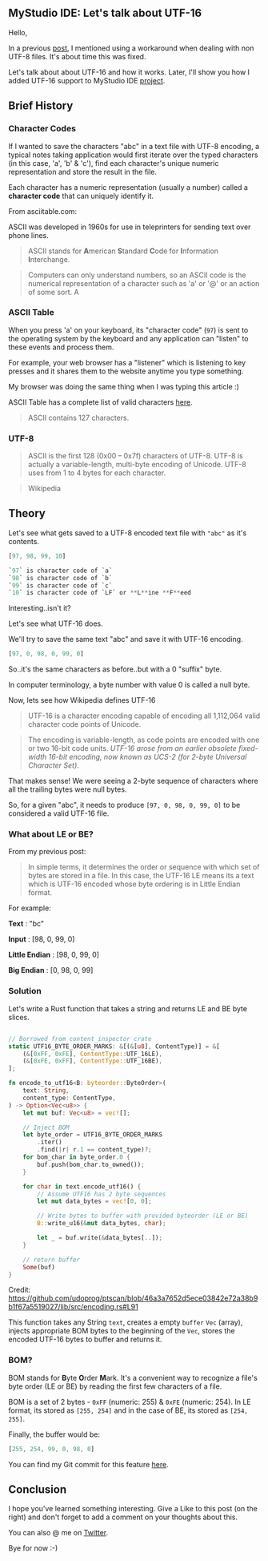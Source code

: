 ## MyStudio IDE: Let's talk about UTF-16

Hello,

In a previous [post](https://surya-dev-journey.hashnode.dev/mystudio-ide-windows-utf-16-encoding-software), I mentioned using a workaround when dealing with non UTF-8 files.  It's about time this was fixed.

Let's talk about about UTF-16 and how it works. Later, I'll show you how I added UTF-16 support to MyStudio IDE [project](https://github.com/shanmukhateja/mystudio-ide).

## Brief History

### Character Codes

If I wanted to save the characters "abc" in a text file with UTF-8 encoding, a typical notes taking application would first iterate over the typed characters (in this case, 'a', 'b' & 'c'), find each character's unique numeric representation and store the result in the file.

Each character has a numeric representation (usually a number) called a **character code** that can uniquely identify it.

From asciitable.com:

ASCII was developed in 1960s for use in teleprinters for sending text over phone lines.   

> ASCII stands for **A**merican **S**tandard **C**ode for **I**nformation **I**nterchange. 

> Computers can only understand numbers, so an ASCII code is the numerical representation of a character such as 'a' or '@' or an action of some sort. A

### ASCII Table

When you press 'a' on your keyboard, its "character code" (`97`) is sent to the operating system by the keyboard and any application can "listen" to these events and process them.

For example, your web browser has a "listener" which is listening to key presses and it shares them to the website anytime you type something.

My browser was doing the same thing when I was typing this article :) 

ASCII Table has a complete list of valid characters [here](https://www.asciitable.com/).

> ASCII contains 127 characters.

### UTF-8

> ASCII is the first 128 (0x00 – 0x7f) characters of UTF-8. UTF-8 is actually a variable-length, multi-byte encoding of Unicode. UTF-8 uses from 1 to 4 bytes for each character. 

> Wikipedia

## Theory

Let's see what gets saved to a UTF-8 encoded text file with `"abc"` as it's contents. 

```rust
[97, 98, 99, 10]

`97` is character code of `a`
`98` is character code of `b`
`99` is character code of `c`
`10` is character code of `LF` or **L**ine **F**eed

```

Interesting..isn't it?

Let's see what UTF-16 does.

We'll try to save the same text "abc" and save it with UTF-16 encoding.

```rust
[97, 0, 98, 0, 99, 0]
```

So..it's the same characters as before..but with a 0 "suffix" byte.

In computer terminology, a byte number with value 0 is called a null byte.

Now, lets see how Wikipedia defines UTF-16

> UTF-16 is a character encoding capable of encoding all 1,112,064 valid character code points of Unicode.

> The encoding is variable-length, as code points are encoded with one or two 16-bit code units. _UTF-16 arose from an earlier obsolete fixed-width 16-bit encoding, now known as UCS-2 (for 2-byte Universal Character Set)_.

That makes sense! We were seeing a 2-byte sequence of characters where all the trailing bytes were null bytes.

So, for a given "abc", it needs to produce `[97, 0, 98, 0, 99, 0]` to be considered a valid UTF-16 file.

### What about LE or BE?

From my previous post: 

> In simple terms, it determines the order or sequence with which set of bytes are stored in a file. In this case, the UTF-16 LE means its a text which is UTF-16 encoded whose byte ordering is in Little Endian format.

For example:

**Text**                :   "bc"

**Input**               :   [98, 0, 99, 0]

**Little Endian**   :   [98, 0, 99, 0]

**Big Endian**      :   [0, 98, 0, 99]


### Solution

Let's write a Rust function that takes a string and returns LE and BE byte slices.

```rust

// Borrowed from content_inspector crate
static UTF16_BYTE_ORDER_MARKS: &[(&[u8], ContentType)] = &[
    (&[0xFF, 0xFE], ContentType::UTF_16LE),
    (&[0xFE, 0xFF], ContentType::UTF_16BE),
];

fn encode_to_utf16<B: byteorder::ByteOrder>(
    text: String,
    content_type: ContentType,
) -> Option<Vec<u8>> {
    let mut buf: Vec<u8> = vec![];

    // Inject BOM
    let byte_order = UTF16_BYTE_ORDER_MARKS
        .iter()
        .find(|r| r.1 == content_type)?;
    for bom_char in byte_order.0 {
        buf.push(bom_char.to_owned());
    }

    for char in text.encode_utf16() {
        // Assume UTF16 has 2 byte sequences
        let mut data_bytes = vec![0, 0];

        // Write bytes to buffer with provided byteorder (LE or BE)
        B::write_u16(&mut data_bytes, char);

        let _ = buf.write(&data_bytes[..]);
    }

    // return buffer
    Some(buf)
}
```
Credit: https://github.com/udoprog/ptscan/blob/46a3a7652d5ece03842e72a38b9b1f67a5519027/lib/src/encoding.rs#L91

This function takes any String `text`, creates a empty `buffer` `Vec` (array), injects appropriate BOM bytes to the beginning of the `Vec`, stores the encoded UTF-16 bytes to buffer and returns it.

### BOM?

BOM stands for **B**yte **O**rder **M**ark. It's a convenient way to recognize a file's byte order (LE or BE) by reading the first few characters of a file.

BOM is a set of 2 bytes - `0xFF` (numeric: 255) & `0xFE` (numeric: 254).  In LE format, its stored as `[255, 254]` and in the case of BE, its stored as `[254, 255]`.

Finally, the buffer would be:

```rust
[255, 254, 99, 0, 98, 0]
```

You can find my Git commit for this feature [here](https://github.com/shanmukhateja/mystudio-ide/commit/769a7f709d44c6cbdc115a4e5a63c9fdacf6ff7f).

## Conclusion

I hope you've learned something interesting. Give a Like to this post (on the right) and don't forget to add a comment on your thoughts about this.

You can also @ me on [Twitter](https://twitter.com/shanmukhateja94).

Bye for now :-)